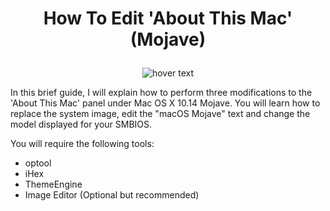 # <p align='center'>How  To  Edit  'About This Mac' (Mojave)</p>

<p align="center">
  <img src="https://i.imgur.com/Rx0YkPp.png" title="hover text">
</p>

In this brief guide, I will explain how to perform three modifications to the 'About This Mac' panel under Mac OS X 10.14 Mojave.  You will learn how to replace the system image, edit the "macOS Mojave" text and change the model displayed for your SMBIOS.

You will require the following tools:
- optool
- iHex
- ThemeEngine
- Image Editor (Optional but recommended)
